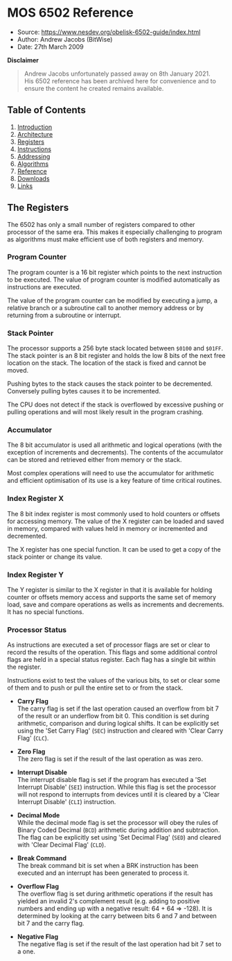MOS 6502 Reference
==================

  - Source: https://www.nesdev.org/obelisk-6502-guide/index.html
  - Author: Andrew Jacobs (BitWise)
  - Date:   27th March 2009

**Disclaimer**

> Andrew Jacobs unfortunately passed away on 8th January 2021.  
> His 6502 reference has been archived here for convenience and to ensure the
> content he created remains available.

## Table of Contents

  1. [Introduction](https://github.com/macmade/MOS-6502-Emulator/blob/main/Reference/1-Introduction.md)
  2. [Architecture](https://github.com/macmade/MOS-6502-Emulator/blob/main/Reference/2-Architecture.md)
  3. [Registers](https://github.com/macmade/MOS-6502-Emulator/blob/main/Reference/3-Registers.md)
  4. [Instructions](https://github.com/macmade/MOS-6502-Emulator/blob/main/Reference/4-Instructions.md)
  5. [Addressing](https://github.com/macmade/MOS-6502-Emulator/blob/main/Reference/5-Addressing.md)
  6. [Algorithms](https://github.com/macmade/MOS-6502-Emulator/blob/main/Reference/6-Algorithms.md)
  7. [Reference](https://github.com/macmade/MOS-6502-Emulator/blob/main/Reference/7-Reference.md)
  8. [Downloads](https://github.com/macmade/MOS-6502-Emulator/blob/main/Reference/8-Downloads.md)
  9. [Links](https://github.com/macmade/MOS-6502-Emulator/blob/main/Reference/9-Links.md)

## The Registers

The 6502 has only a small number of registers compared to other processor of the
same era. This makes it especially challenging to program as algorithms must
make efficient use of both registers and memory.

### Program Counter

The program counter is a 16 bit register which points to the next instruction
to be executed. The value of program counter is modified automatically as
instructions are executed.

The value of the program counter can be modified by executing a jump, a relative
branch or a subroutine call to another memory address or by returning from
a subroutine or interrupt.

### Stack Pointer

The processor supports a 256 byte stack located between `$0100` and `$01FF`.
The stack pointer is an 8 bit register and holds the low 8 bits of the next free
location on the stack. The location of the stack is fixed and cannot be moved.

Pushing bytes to the stack causes the stack pointer to be decremented.
Conversely pulling bytes causes it to be incremented.

The CPU does not detect if the stack is overflowed by excessive pushing or
pulling operations and will most likely result in the program crashing.

### Accumulator

The 8 bit accumulator is used all arithmetic and logical operations (with the
exception of increments and decrements). The contents of the accumulator can be
stored and retrieved either from memory or the stack.

Most complex operations will need to use the accumulator for arithmetic and
efficient optimisation of its use is a key feature of time critical routines.

### Index Register X

The 8 bit index register is most commonly used to hold counters or offsets for
accessing memory. The value of the X register can be loaded and saved in memory,
compared with values held in memory or incremented and decremented.

The X register has one special function. It can be used to get a copy of the
stack pointer or change its value.

### Index Register Y

The Y register is similar to the X register in that it is available for holding
counter or offsets memory access and supports the same set of memory load, save
and compare operations as wells as increments and decrements.
It has no special functions.

### Processor Status

As instructions are executed a set of processor flags are set or clear to record
the results of the operation. This flags and some additional control flags are
held in a special status register. Each flag has a single bit within
the register.

Instructions exist to test the values of the various bits, to set or clear some
of them and to push or pull the entire set to or from the stack.

  - **Carry Flag**  
    The carry flag is set if the last operation caused an overflow from bit 7
    of the result or an underflow from bit 0. This condition is set during
    arithmetic, comparison and during logical shifts. It can be explicitly set
    using the 'Set Carry Flag' (`SEC`) instruction and cleared with
    'Clear Carry Flag' (`CLC`).
    
  - **Zero Flag**  
    The zero flag is set if the result of the last operation as was zero.

  - **Interrupt Disable**  
    The interrupt disable flag is set if the program has executed a
    'Set Interrupt Disable' (`SEI`) instruction. While this flag is set the
    processor will not respond to interrupts from devices until it is cleared
    by a 'Clear Interrupt Disable' (`CLI`) instruction.

  - **Decimal Mode**  
    While the decimal mode flag is set the processor will obey the rules of
    Binary Coded Decimal (`BCD`) arithmetic during addition and subtraction.
    The flag can be explicitly set using 'Set Decimal Flag' (`SED`) and cleared
    with 'Clear Decimal Flag' (`CLD`).

  - **Break Command**  
    The break command bit is set when a BRK instruction has been executed and
    an interrupt has been generated to process it.

  - **Overflow Flag**  
    The overflow flag is set during arithmetic operations if the result has
    yielded an invalid 2's complement result (e.g. adding to positive numbers
    and ending up with a negative result: 64 + 64 => -128). It is determined by
    looking at the carry between bits 6 and 7 and between bit 7 and the carry
    flag.

  - **Negative Flag**  
    The negative flag is set if the result of the last operation had bit 7 set
    to a one.
